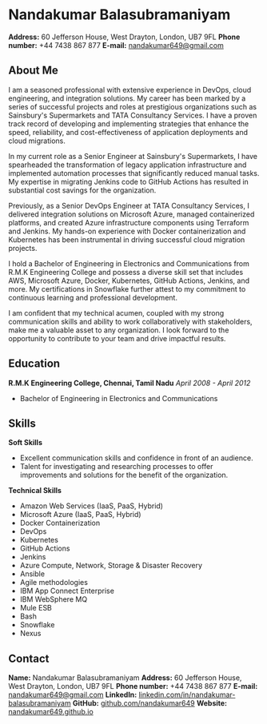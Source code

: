 # Nandakumar Balasubramaniyam

**Address:** 60 Jefferson House, West Drayton, London, UB7 9FL
**Phone number:** +44 7438 867 877
**E-mail:** nandakumar649@gmail.com

## About Me

I am a seasoned professional with extensive experience in DevOps, cloud engineering, and integration solutions. My career has been marked by a series of successful projects and roles at prestigious organizations such as Sainsbury's Supermarkets and TATA Consultancy Services. I have a proven track record of developing and implementing strategies that enhance the speed, reliability, and cost-effectiveness of application deployments and cloud migrations.

In my current role as a Senior Engineer at Sainsbury's Supermarkets, I have spearheaded the transformation of legacy application infrastructure and implemented automation processes that significantly reduced manual tasks. My expertise in migrating Jenkins code to GitHub Actions has resulted in substantial cost savings for the organization.

Previously, as a Senior DevOps Engineer at TATA Consultancy Services, I delivered integration solutions on Microsoft Azure, managed containerized platforms, and created Azure infrastructure components using Terraform and Jenkins. My hands-on experience with Docker containerization and Kubernetes has been instrumental in driving successful cloud migration projects.

I hold a Bachelor of Engineering in Electronics and Communications from R.M.K Engineering College and possess a diverse skill set that includes AWS, Microsoft Azure, Docker, Kubernetes, GitHub Actions, Jenkins, and more. My certifications in Snowflake further attest to my commitment to continuous learning and professional development.

I am confident that my technical acumen, coupled with my strong communication skills and ability to work collaboratively with stakeholders, make me a valuable asset to any organization. I look forward to the opportunity to contribute to your team and drive impactful results.

## Education

**R.M.K Engineering College, Chennai, Tamil Nadu**
*April 2008 - April 2012*

- Bachelor of Engineering in Electronics and Communications

## Skills

**Soft Skills**

- Excellent communication skills and confidence in front of an audience.
- Talent for investigating and researching processes to offer improvements and solutions for the benefit of the organization.

**Technical Skills**

- Amazon Web Services (IaaS, PaaS, Hybrid)
- Microsoft Azure (IaaS, PaaS, Hybrid)
- Docker Containerization
- DevOps
- Kubernetes
- GitHub Actions
- Jenkins
- Azure Compute, Network, Storage & Disaster Recovery
- Ansible
- Agile methodologies
- IBM App Connect Enterprise
- IBM WebSphere MQ
- Mule ESB
- Bash
- Snowflake
- Nexus

## Contact

**Name:** Nandakumar Balasubramaniyam
**Address:** 60 Jefferson House, West Drayton, London, UB7 9FL
**Phone number:** +44 7438 867 877
**E-mail:** nandakumar649@gmail.com
**LinkedIn:** [linkedin.com/in/nandakumar-balasubramaniyam](https://www.linkedin.com/in/nandakumar-balasubramaniyam)
**GitHub:** [github.com/nandakumar649](https://github.com/nandakumar649)
**Website:** [nandakumar649.github.io](https://nandakumar649.github.io)
